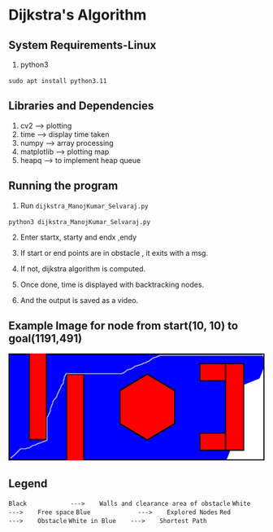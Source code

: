 # Dijkstra's Algorithm


## System Requirements-Linux

1. python3

`sudo apt install python3.11`

## Libraries and Dependencies

1. cv2        --> plotting
2. time       --> display time taken
3. numpy      --> array processing
4. matplotlib --> plotting map
5. heapq      --> to implement heap queue

## Running the program

1. Run `dijkstra_ManojKumar_Selvaraj.py`

`python3 dijkstra_ManojKumar_Selvaraj.py`

2. Enter startx, starty and endx ,endy

3. If start or end points are in obstacle , it exits with a msg.

4. If not, dijkstra algorithm is computed.

5. Once done, time is displayed with backtracking nodes.

6. And the output is saved as a video.

## Example Image for node from start(10, 10) to goal(1191,491)

![Dijkstra](./images/output.jpg)

## Legend
`Black            --->    Walls and clearance area of obstacle`
`White            --->    Free space`
`Blue             --->    Explored Nodes`
`Red              --->    Obstacle`
`White in Blue    --->    Shortest Path` 
